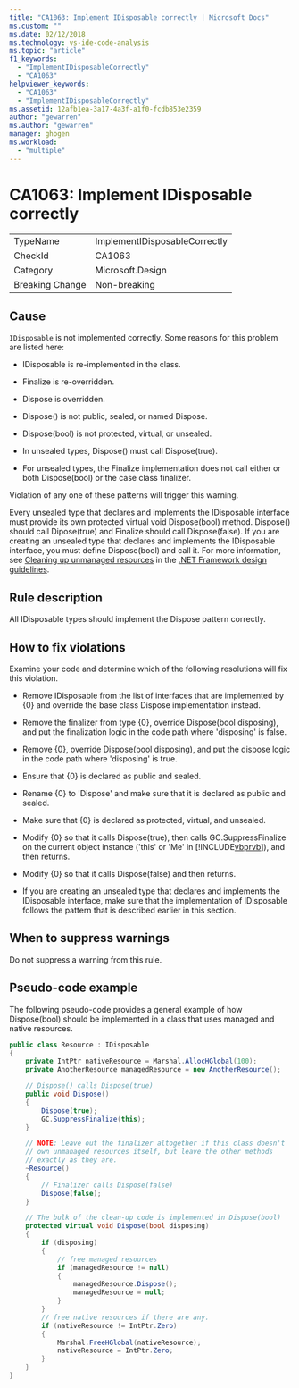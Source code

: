```yaml
---
title: "CA1063: Implement IDisposable correctly | Microsoft Docs"
ms.custom: ""
ms.date: 02/12/2018
ms.technology: vs-ide-code-analysis
ms.topic: "article"
f1_keywords:
  - "ImplementIDisposableCorrectly"
  - "CA1063"
helpviewer_keywords:
  - "CA1063"
  - "ImplementIDisposableCorrectly"
ms.assetid: 12afb1ea-3a17-4a3f-a1f0-fcdb853e2359
author: "gewarren"
ms.author: "gewarren"
manager: ghogen
ms.workload:
  - "multiple"
---
```

# CA1063: Implement IDisposable correctly

|||
|-|-|
|TypeName|ImplementIDisposableCorrectly|
|CheckId|CA1063|
|Category|Microsoft.Design|
|Breaking Change|Non-breaking|

## Cause

`IDisposable` is not implemented correctly. Some reasons for this problem are listed here:

- IDisposable is re-implemented in the class.

- Finalize is re-overridden.

- Dispose is overridden.

- Dispose() is not public, sealed, or named Dispose.

- Dispose(bool) is not protected, virtual, or unsealed.

- In unsealed types, Dispose() must call Dispose(true).

- For unsealed types, the Finalize implementation does not call either or both Dispose(bool) or the case class finalizer.

Violation of any one of these patterns will trigger this warning.

Every unsealed type that declares and implements the IDisposable interface must provide its own protected virtual void Dispose(bool) method. Dispose() should call Dipose(true) and Finalize should call Dispose(false). If you are creating an unsealed type that declares and implements the IDisposable interface, you must define Dispose(bool) and call it. For more information, see [Cleaning up unmanaged resources](/dotnet/standard/garbage-collection/unmanaged) in the [.NET Framework design guidelines](/dotnet/standard/design-guidelines/index).

## Rule description

All IDisposable types should implement the Dispose pattern correctly.

## How to fix violations

Examine your code and determine which of the following resolutions will fix this violation.

- Remove IDisposable from the list of interfaces that are implemented by {0} and override the base class Dispose implementation instead.

- Remove the finalizer from type {0}, override Dispose(bool disposing), and put the finalization logic in the code path where 'disposing' is false.

- Remove {0}, override Dispose(bool disposing), and put the dispose logic in the code path where 'disposing' is true.

- Ensure that {0} is declared as public and sealed.

- Rename {0} to 'Dispose' and make sure that it is declared as public and sealed.

- Make sure that {0} is declared as protected, virtual, and unsealed.

- Modify {0} so that it calls Dispose(true), then calls GC.SuppressFinalize on the current object instance ('this' or 'Me' in [!INCLUDE[vbprvb](../code-quality/includes/vbprvb_md.md)]), and then returns.

- Modify {0} so that it calls Dispose(false) and then returns.

- If you are creating an unsealed type that declares and implements the IDisposable interface, make sure that the implementation of IDisposable follows the pattern that is described earlier in this section.

## When to suppress warnings

Do not suppress a warning from this rule.

## Pseudo-code example

The following pseudo-code provides a general example of how Dispose(bool) should be implemented in a class that uses managed and native resources.

```csharp
public class Resource : IDisposable
{
    private IntPtr nativeResource = Marshal.AllocHGlobal(100);
    private AnotherResource managedResource = new AnotherResource();

    // Dispose() calls Dispose(true)
    public void Dispose()
    {
        Dispose(true);
        GC.SuppressFinalize(this);
    }

    // NOTE: Leave out the finalizer altogether if this class doesn't
    // own unmanaged resources itself, but leave the other methods
    // exactly as they are.
    ~Resource()
    {
        // Finalizer calls Dispose(false)
        Dispose(false);
    }

    // The bulk of the clean-up code is implemented in Dispose(bool)
    protected virtual void Dispose(bool disposing)
    {
        if (disposing)
        {
            // free managed resources
            if (managedResource != null)
            {
                managedResource.Dispose();
                managedResource = null;
            }
        }
        // free native resources if there are any.
        if (nativeResource != IntPtr.Zero)
        {
            Marshal.FreeHGlobal(nativeResource);
            nativeResource = IntPtr.Zero;
        }
    }
}
```